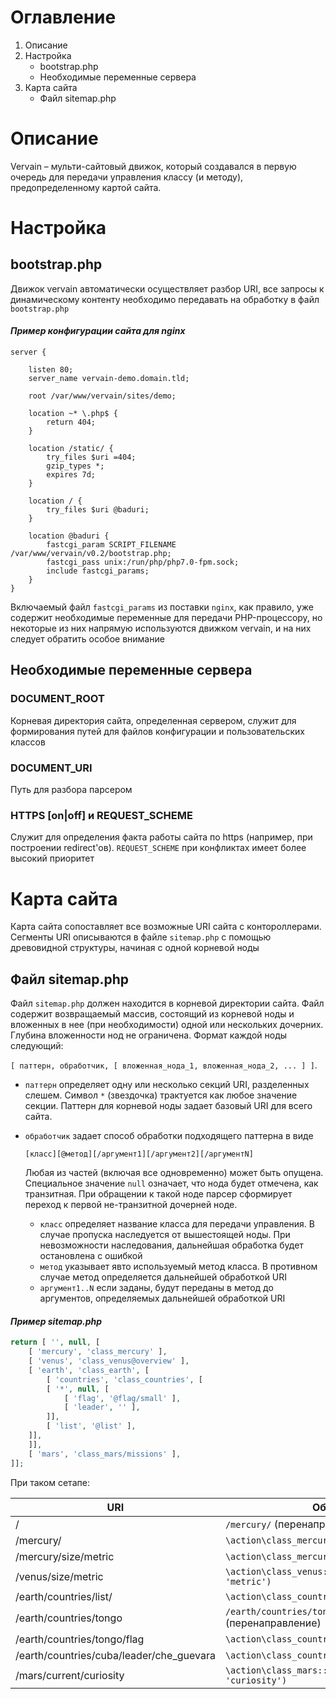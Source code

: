 # Оглавление

1. Описание
2. Настройка
   - bootstrap.php
   - Необходимые переменные сервера
3. Карта сайта
   - Файл sitemap.php

# Описание
Vervain – мульти-сайтовый движок, который создавался в первую очередь для передачи управления классу (и методу), предопределенному картой сайта.

# Настройка

## bootstrap.php
Движок vervain автоматически осуществляет разбор URI, все запросы к динамическому контенту необходимо передавать на обработку в файл
`bootstrap.php` 

#### *Пример конфигурации сайта для nginx*
```nginx
server {

	listen 80;
	server_name vervain-demo.domain.tld;

	root /var/www/vervain/sites/demo;

	location ~* \.php$ {
		return 404; 
	}

	location /static/ {
		try_files $uri =404;
		gzip_types *;
		expires 7d;
	}

	location / {
		try_files $uri @baduri;
	}
 
	location @baduri {
		fastcgi_param SCRIPT_FILENAME /var/www/vervain/v0.2/bootstrap.php;
		fastcgi_pass unix:/run/php/php7.0-fpm.sock;
		include fastcgi_params;
	}
}
```

Включаемый файл `fastcgi_params` из поставки `nginx`, как правило, уже содержит необходимые переменные для передачи PHP-процессору, но некоторые из них напрямую используются движком vervain, и на них следует обратить особое внимание

## Необходимые переменные сервера
### DOCUMENT_ROOT
Корневая директория сайта, определенная сервером, служит для формирования путей для файлов конфигурации и пользовательских классов

### DOCUMENT_URI
Путь для разбора парсером

### HTTPS [on|off] и REQUEST_SCHEME
Служит для определения факта работы сайта по https (например, при построении redirect'ов). `REQUEST_SCHEME` при конфликтах имеет более высокий приоритет

# Карта сайта
Карта сайта сопоставляет все возможные URI сайта с контороллерами. Сегменты URI описываются в файле `sitemap.php` с помощью древовидной структуры, начиная с одной корневой ноды

## Файл sitemap.php
Файл `sitemap.php` должен находится в корневой директории сайта.
Файл содержит возвращаемый массив, состоящий из корневой ноды и вложенных в нее (при необходимости) одной или нескольких дочерних. Глубина вложенности нод не ограничена.
Формат каждой ноды следующий:

`[ паттерн, обработчик, [ вложенная_нода_1, вложенная_нода_2, ... ] ]`.

* `паттерн` определяет одну или несколько секций URI, разделенных слешем.
Символ `*` (звездочка) трактуется как любое значение секции.
Паттерн для корневой ноды задает базовый URI для всего сайта.
* `обработчик` задает способ обработки подходящего паттерна в виде

  `[класс][@метод][/аргумент1][/аргумент2][/аргументN]`

  Любая из частей (включая все одновременно) может быть опущена.
  Специальное значение `null` означает, что нода будет отмечена, как транзитная.
  При обращении к такой ноде парсер сформирует переход к первой не-транзитной дочерней ноде.
  * `класс` определяет название класса для передачи управления.
  В случае пропуска наследуется от вышестоящей ноды.
  При невозможности наследования, дальнейшая обработка будет остановлена с ошибкой 
  * `метод` указывает явто используемый метод класса. В противном случае метод определяется дальнейшей обработкой URI
  * `аргумент1..N` если заданы, будут переданы в метод до аргументов, определяемых дальнейшей обработкой URI


#### *Пример sitemap.php*
```php
return [ '', null, [
    [ 'mercury', 'class_mercury' ],
    [ 'venus', 'class_venus@overview' ],
    [ 'earth', 'class_earth', [
        [ 'countries', 'class_countries', [
	    [ '*', null, [
	        [ 'flag', '@flag/small' ],
	        [ 'leader', '' ],
	    ]],
	    [ 'list', '@list' ],
	]],
    ]],
    [ 'mars', 'class_mars/missions' ],
]];
```

При таком сетапе:

|URI|Обработчик
|---|---
|/|`/mercury/` (перенаправление)
|/mercury/|`\action\class_mercury::index()`
|/mercury/size/metric|`\action\class_mercury::size('metric')`
|/venus/size/metric|`\action\class_venus::overview('size', 'metric')`
|/earth/countries/list/|`\action\class_countries::list()`
|/earth/countries/tongo|`/earth/countries/tongo/flag/` (перенаправление)
|/earth/countries/tongo/flag|`\action\class_countries::flag('small')`
|/earth/countries/cuba/leader/che_guevara|`\action\class_countries::leader('che_guevara')`
|/mars/current/curiosity|`\action\class_mars::current('missions', 'curiosity')`
